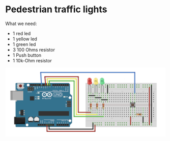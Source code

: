 # Pedestrian traffic lights
What we need:
* 1 red led
* 1 yellow led
* 1 green led
* 3 100 Ohms resistor
* 1 Push button
* 1 10k-Ohm resistor

![Diagram](Diagram.png)